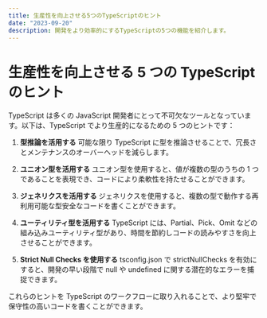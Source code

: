 ```yaml
---
title: 生産性を向上させる5つのTypeScriptのヒント
date: "2023-09-20"
description: 開発をより効率的にするTypeScriptの5つの機能を紹介します。
---
```


# 生産性を向上させる 5 つの TypeScript のヒント

TypeScript は多くの JavaScript 開発者にとって不可欠なツールとなっています。以下は、TypeScript でより生産的になるための 5 つのヒントです：

1. **型推論を活用する**
   可能な限り TypeScript に型を推論させることで、冗長さとメンテナンスのオーバーヘッドを減らします。

2. **ユニオン型を活用する**
   ユニオン型を使用すると、値が複数の型のうちの 1 つであることを表現でき、コードにより柔軟性を持たせることができます。

3. **ジェネリクスを活用する**
   ジェネリクスを使用すると、複数の型で動作する再利用可能な型安全なコードを書くことができます。

4. **ユーティリティ型を活用する**
   TypeScript には、Partial、Pick、Omit などの組み込みユーティリティ型があり、時間を節約しコードの読みやすさを向上させることができます。

5. **Strict Null Checks を使用する**
   tsconfig.json で strictNullChecks を有効にすると、開発の早い段階で null や undefined に関する潜在的なエラーを捕捉できます。

これらのヒントを TypeScript のワークフローに取り入れることで、より堅牢で保守性の高いコードを書くことができます。
